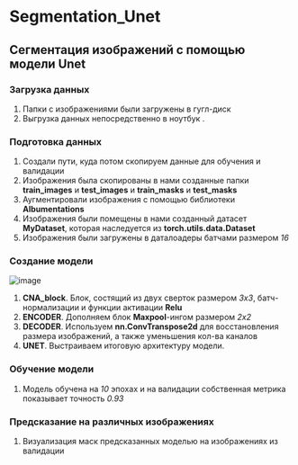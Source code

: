 # Segmentation_Unet
## Сегментация изображений с помощью модели **Unet**
### Загрузка данных
1. Папки с изображениями были загружены в гугл-диск
2. Выгрузка данных непосредственно в ноутбук . 
### Подготовка данных
1. Создали пути, куда потом скопируем данные для обучения и валидации
2. Изображения была скопированы в нами созданные папки **train_images** и **test_images** и **train_masks** и **test_masks**
2. Аугментировали изображения с помощью библиотеки **Albumentations**
3. Изображения были помещены в нами созданный датасет **MyDataset**, которая наследуется из **torch.utils.data.Dataset** 
4. Изображения были загружены в даталоадеры батчами размером *16*
### Создание модели
![image](https://user-images.githubusercontent.com/95417164/236650316-884e07cf-fb37-4bb1-ad97-358a40cf6a6a.png)
1. **CNA_block**. Блок, состящий из двух сверток размером *3x3*, батч-нормализации и функции активации **Relu**
2. **ENCODER**. Дополняем блок **Maxpool**-ингом размером *2x2*
3. **DECODER**. Используем **nn.ConvTranspose2d** для восстановления размера изображений, а также уменьшения кол-ва каналов
4. **UNET**. Выстраиваем итоговую архитектуру модели.
### Обучение модели
1. Модель обучена на *10* эпохах и на валидации собственная метрика показывает точность *0.93*
### Предсказание на различных изображениях
1. Визуализация маск предсказанных  моделью на изображениях из валидации
